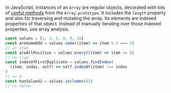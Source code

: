 In JavaScript, instances of an `Array` are regular objects, decorated with lots of [useful methods][array-docs] from the `Array.prototype`. It includes the `length` property and also for traversing and mutating the array. Its elements are indexed properties of that object.
Instead of manually iterating over those indexed properties, use array analysis.

```javascript
const values = [1, 2, 5, 8, 8, 10]
const areSomeOdd = values.some((item) => item % 2 === 1)
// => true
const areAllPositive = values.every((item) => item >= 0)
// => true
const indexOfFirstDuplicate = values.findIndex(
  (item, index, self) => self.indexOf(item) !== index
)
// => 4
const hasValue42 = values.includes(42)
// => false
```

[array-docs]: https://developer.mozilla.org/en-US/docs/Web/JavaScript/Reference/Global_Objects/Array#Instance_methods
